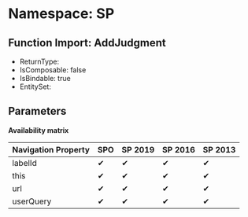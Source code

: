 # Namespace: SP

## Function Import: AddJudgment

- ReturnType: 
- IsComposable: false
- IsBindable: true
- EntitySet: 

## Parameters

**Availability matrix**

Navigation Property | SPO | SP 2019 | SP 2016 | SP 2013
----------|-----|---------|---------|--------
labelId | ✔ | ✔ | ✔ | ✔
this | ✔ | ✔ | ✔ | ✔
url | ✔ | ✔ | ✔ | ✔
userQuery | ✔ | ✔ | ✔ | ✔
